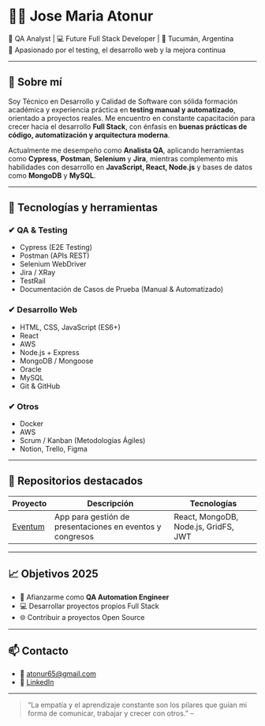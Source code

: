 # 👨‍💻 Jose Maria Atonur

🎯 QA Analyst | 💻 Future Full Stack Developer | 📍 Tucumán, Argentina  
🧪 Apasionado por el testing, el desarrollo web y la mejora continua

---

## 🧠 Sobre mí

Soy Técnico en Desarrollo y Calidad de Software con sólida formación académica y experiencia práctica en **testing manual y automatizado**, orientado a proyectos reales. Me encuentro en constante capacitación para crecer hacia el desarrollo **Full Stack**, con énfasis en **buenas prácticas de código, automatización y arquitectura moderna**.

Actualmente me desempeño como **Analista QA**, aplicando herramientas como **Cypress**, **Postman**, **Selenium** y **Jira**, mientras complemento mis habilidades con desarrollo en **JavaScript, React, Node.js** y bases de datos como **MongoDB** y **MySQL**.

---

## 🧰 Tecnologías y herramientas

### ✔ QA & Testing
- Cypress (E2E Testing)
- Postman (APIs REST)
- Selenium WebDriver
- Jira / XRay
- TestRail
- Documentación de Casos de Prueba (Manual & Automatizado)

### ✔ Desarrollo Web
- HTML, CSS, JavaScript (ES6+)
- React
- AWS
- Node.js + Express
- MongoDB / Mongoose
- Oracle
- MySQL
- Git & GitHub

### ✔ Otros
- Docker
- AWS
- Scrum / Kanban (Metodologías Ágiles)
- Notion, Trello, Figma

---

## 📂 Repositorios destacados

| Proyecto | Descripción | Tecnologías |
|----------|-------------|-------------|
| [Eventum](https://www.eventum.lat/) | App para gestión de presentaciones en eventos y congresos | React, MongoDB, Node.js, GridFS, JWT |


---

## 📈 Objetivos 2025

- 💼 Afianzarme como **QA Automation Engineer**
- 💻 Desarrollar proyectos propios Full Stack
- 🌐 Contribuir a proyectos Open Source

---

## 📫 Contacto

- 📧 atonur65@gmail.com
- 💼 [LinkedIn](https://www.linkedin.com/in/jose-maria-atonur-94949324b/)

---

> “La empatía y el aprendizaje constante son los pilares que guían mi forma de comunicar, trabajar y crecer con otros.” – 
